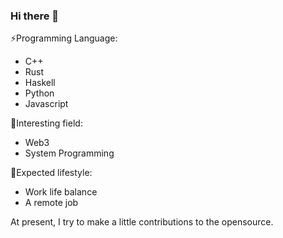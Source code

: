 ### Hi there 👋
⚡Programming Language: 
- C++
- Rust
- Haskell
- Python
- Javascript

🌱Interesting field: 
- Web3
- System Programming

💬Expected lifestyle: 
- Work life balance
- A remote job

At present, I try to make a little contributions to the opensource.
<!--
**lyfer233/lyfer233** is a ✨ _special_ ✨ repository because its `README.md` (this file) appears on your GitHub profile.

Here are some ideas to get you started:

- 🔭 I’m currently working on ...
- 🌱 I’m currently learning ...
- 👯 I’m looking to collaborate on ...
- 🤔 I’m looking for help with ...
- 💬 Ask me about ...
- 📫 How to reach me: ...
- 😄 Pronouns: ...
- ⚡ Fun fact: ...
-->
